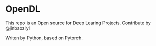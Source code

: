 # OpenDL
This repo is an Open source for Deep Learing Projects.
Contribute by @jinbaoziyl

Writen by Python, based on Pytorch.
